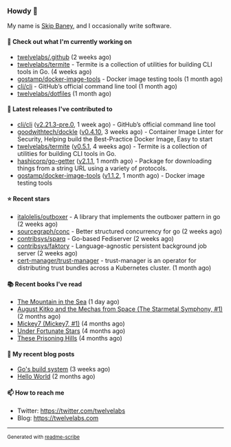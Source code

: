 ### Howdy 👋

My name is [Skip Baney](https://twelvelabs.com), and I occasionally write software.

#### 👷 Check out what I'm currently working on

- [twelvelabs/.github](https://github.com/twelvelabs/.github) (2 weeks ago)
- [twelvelabs/termite](https://github.com/twelvelabs/termite) - Termite is a collection of utilities for building CLI tools in Go. (4 weeks ago)
- [gostamp/docker-image-tools](https://github.com/gostamp/docker-image-tools) - Docker image testing tools (1 month ago)
- [cli/cli](https://github.com/cli/cli) - GitHub’s official command line tool (1 month ago)
- [twelvelabs/dotfiles](https://github.com/twelvelabs/dotfiles) (1 month ago)

#### 🔭 Latest releases I've contributed to

- [cli/cli](https://github.com/cli/cli) ([v2.21.3-pre.0](https://github.com/cli/cli/releases/tag/v2.21.3-pre.0), 1 week ago) - GitHub’s official command line tool
- [goodwithtech/dockle](https://github.com/goodwithtech/dockle) ([v0.4.10](https://github.com/goodwithtech/dockle/releases/tag/v0.4.10), 3 weeks ago) - Container Image Linter for Security, Helping build the Best-Practice Docker Image, Easy to start
- [twelvelabs/termite](https://github.com/twelvelabs/termite) ([v0.5.1](https://github.com/twelvelabs/termite/releases/tag/v0.5.1), 4 weeks ago) - Termite is a collection of utilities for building CLI tools in Go.
- [hashicorp/go-getter](https://github.com/hashicorp/go-getter) ([v2.1.1](https://github.com/hashicorp/go-getter/releases/tag/v2.1.1), 1 month ago) - Package for downloading things from a string URL using a variety of protocols.
- [gostamp/docker-image-tools](https://github.com/gostamp/docker-image-tools) ([v1.1.2](https://github.com/gostamp/docker-image-tools/releases/tag/v1.1.2), 1 month ago) - Docker image testing tools

#### ⭐ Recent stars

- [italolelis/outboxer](https://github.com/italolelis/outboxer) - A library that implements the outboxer pattern in go (2 weeks ago)
- [sourcegraph/conc](https://github.com/sourcegraph/conc) - Better structured concurrency for go (2 weeks ago)
- [contribsys/sparq](https://github.com/contribsys/sparq) - Go-based Fediserver (2 weeks ago)
- [contribsys/faktory](https://github.com/contribsys/faktory) - Language-agnostic persistent background job server (2 weeks ago)
- [cert-manager/trust-manager](https://github.com/cert-manager/trust-manager) - trust-manager is an operator for distributing trust bundles across a Kubernetes cluster. (1 month ago)

#### 📚 Recent books I've read

- [The Mountain in the Sea](https://www.goodreads.com/review/show/5027288300?utm_medium=api&amp;utm_source=rss) (1 day ago)
- [August Kitko and the Mechas from Space (The Starmetal Symphony, #1)](https://www.goodreads.com/review/show/5100246985?utm_medium=api&amp;utm_source=rss) (2 months ago)
- [Mickey7 (Mickey7, #1)](https://www.goodreads.com/review/show/4962790910?utm_medium=api&amp;utm_source=rss) (4 months ago)
- [Under Fortunate Stars](https://www.goodreads.com/review/show/4813809207?utm_medium=api&amp;utm_source=rss) (4 months ago)
- [These Prisoning Hills](https://www.goodreads.com/review/show/4691121446?utm_medium=api&amp;utm_source=rss) (4 months ago)

#### 📜 My recent blog posts

- [Go&#39;s build system](https://twelvelabs.com/2023/01/02/go-build-system/) (3 weeks ago)
- [Hello World](https://twelvelabs.com/2022/11/20/hello-world/) (2 months ago)

#### 📫 How to reach me

- Twitter: <https://twitter.com/twelvelabs>
- Blog: <https://twelvelabs.com>

---

<sup>Generated with [readme-scribe](https://github.com/muesli/readme-scribe)</sup>

